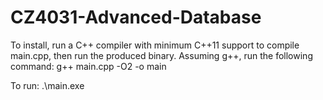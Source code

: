 # CZ4031-Advanced-Database

To install, run a C++ compiler with minimum C++11 support to compile main.cpp, then run the produced binary. Assuming g++, run the following command: g++ main.cpp -O2 -o main

To run: .\main.exe
